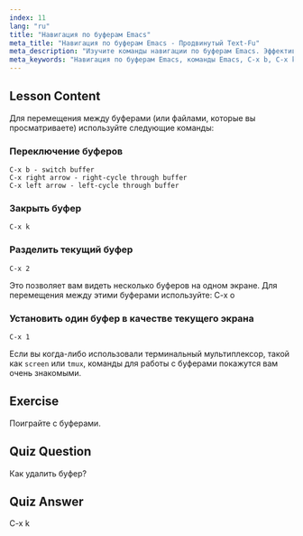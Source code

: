 ```yaml
---
index: 11
lang: "ru"
title: "Навигация по буферам Emacs"
meta_title: "Навигация по буферам Emacs - Продвинутый Text-Fu"
meta_description: "Изучите команды навигации по буферам Emacs. Эффективно переключайте, закрывайте и разделяйте буферы с помощью этого удобного для новичков руководства по Emacs. Улучшите свой рабочий процесс!"
meta_keywords: "Навигация по буферам Emacs, команды Emacs, C-x b, C-x k, руководство по Linux, руководство по Emacs, Emacs для начинающих"
---
```


## Lesson Content

Для перемещения между буферами (или файлами, которые вы просматриваете) используйте следующие команды:

### Переключение буферов

```
C-x b - switch buffer
C-x right arrow - right-cycle through buffer
C-x left arrow - left-cycle through buffer
```

### Закрыть буфер

```
C-x k
```

### Разделить текущий буфер

```
C-x 2
```

Это позволяет вам видеть несколько буферов на одном экране. Для перемещения между этими буферами используйте: C-x o

### Установить один буфер в качестве текущего экрана

```
C-x 1
```

Если вы когда-либо использовали терминальный мультиплексор, такой как `screen` или `tmux`, команды для работы с буферами покажутся вам очень знакомыми.

## Exercise

Поиграйте с буферами.

## Quiz Question

Как удалить буфер?

## Quiz Answer

C-x k

